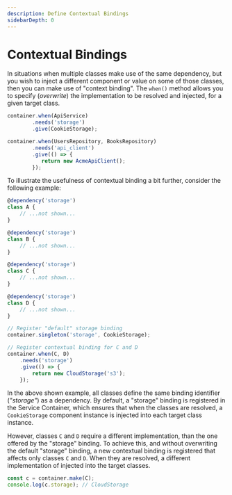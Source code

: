 ```yaml
---
description: Define Contextual Bindings
sidebarDepth: 0
---
```


# Contextual Bindings

In situations when multiple classes make use of the same dependency, but you wish to inject a different component or
value on some of those classes, then you can make use of "context binding".
The `when()` method allows you to specify (_overwrite_) the implementation to be resolved and injected, for a given
target class.

```js
container.when(ApiService)
        .needs('storage')
        .give(CookieStorage);

container.when(UsersRepository, BooksRepository)
        .needs('api_client')
        .give(() => {
           return new AcmeApiClient(); 
        });
```

To illustrate the usefulness of contextual binding a bit further, consider the following example: 

```js
@dependency('storage')
class A {
    // ...not shown...
}

@dependency('storage')
class B {
    // ...not shown...
}

@dependency('storage')
class C {
    // ...not shown...
}

@dependency('storage')
class D {
    // ...not shown...
}

// Register "default" storage binding
container.singleton('storage', CookieStorage);

// Register contextual binding for C and D
container.when(C, D)
    .needs('storage')
    .give(() => {
        return new CloudStorage('s3');
    });
```

In the above shown example, all classes define the same binding identifier (_"storage"_) as a dependency.
By default, a "storage" binding is registered in the Service Container, which ensures that when the classes are resolved,
a `CookieStorage` component instance is injected into each target class instance.

However, classes `C` and `D` require a different implementation, than the one offered by the "storage" binding.
To achieve this, and without overwriting the default "storage" binding, a new contextual binding is registered that affects
only classes `C` and `D`. When they are resolved, a different implementation of injected into the target classes.

```js
const c = container.make(C);
console.log(c.storage); // CloudStorage
```